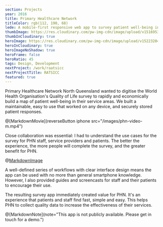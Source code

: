 ```yaml
---
section: Projects
year: 2016
title: Primary Healthcare Network
titleColor: rgb(112, 190, 68)
lede: A mobile-first responsive web app to survey patient well-being in North Queensland.
thumbImage: https://res.cloudinary.com/pw-img-cdn/image/upload/v1516953097/okok/thumb-phn.jpg
thumbInCloudinary: true
heroImage: https://res.cloudinary.com/pw-img-cdn/image/upload/v1522320430/okok/phn-mobile-screens-ash.png
heroInCloudinary: true
heroImageNoShadow: true
heroFrame: false
heroRatio: 45
tags: Design, Development
nextProject: /work/raatsicc
nextProjectTitle: RATSICC
featured: true
---
```


Primary Healthcare Network North Queensland wanted to digitise the World Health Organisation's Quality of Life survey to rapidly and economically build a map of patient well-being in their service areas. We built a maintainable, easy to use that worked on any device, and securely stored patient responses.

<!-- @[MarkdownMovie](laptop src="/images/phn-video.mp4") -->

@[MarkdownMovie](reverseButton iphone src="/images/phn-video-m.mp4")

<!-- We built the app using React.js to allow flexible iteration as feedback required it. For example, we can now add offline capability into the app without rewritting it. This may become useful in remote parts of Queensland with intermittent internet coverage. -->

Close collaboration was essential: I had to understand the use cases for the survey for PHN staff, service providers and patients. The better the experience, the more people will complete the survey, and the greater benefit for PHN.

@[MarkdownImage](src="https://res.cloudinary.com/pw-img-cdn/image/upload/v1517278713/okok/phn-survey-score.png")

<!-- All data collected is anonymous. At survey completion, users are presented with a score that rates their quality of life. Users can share their score by email or SMS. -->

A well-defined series of workflows with clear interface design means the app can be used with no more than general smartphone knowledge. However, I also provided guides and screencasts for staff and their patients to encourage their use.

<!-- > Client quote here” _CEO dude_ -->

<!-- @[MarkdownImage](project src="https://res.cloudinary.com/pw-img-cdn/image/upload/v1517278720/okok/phn-guide.png") -->

<!-- And the app is easily adaptable as we discover further use cases over time.  -->

The resulting survey app immediately created value for PHN. It's an experience that patients and staff find fast, simple and easy. This helps PHN to collect quality data to increase the effectiveness of their services.

@[MarkdownNote](note="This app is not publicly available. Please get in touch for a demo.")
